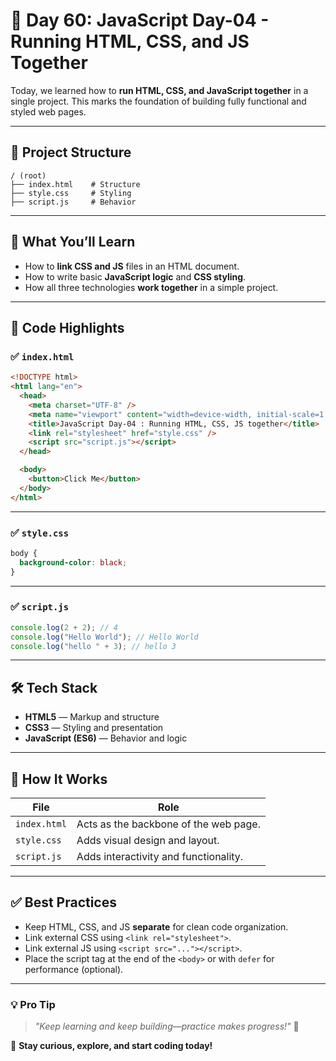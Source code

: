 # 🚀 Day 60: JavaScript Day-04 - Running HTML, CSS, and JS Together

Today, we learned how to **run HTML, CSS, and JavaScript together** in a single project. This marks the foundation of building fully functional and styled web pages.

---

## 📂 Project Structure

```plaintext
/ (root)
├── index.html    # Structure
├── style.css     # Styling
├── script.js     # Behavior
```

---

## 🧠 What You’ll Learn

- How to **link CSS and JS** files in an HTML document.
- How to write basic **JavaScript logic** and **CSS styling**.
- How all three technologies **work together** in a simple project.

---

## 📜 Code Highlights

### ✅ `index.html`

```html
<!DOCTYPE html>
<html lang="en">
  <head>
    <meta charset="UTF-8" />
    <meta name="viewport" content="width=device-width, initial-scale=1.0" />
    <title>JavaScript Day-04 : Running HTML, CSS, JS together</title>
    <link rel="stylesheet" href="style.css" />
    <script src="script.js"></script>
  </head>

  <body>
    <button>Click Me</button>
  </body>
</html>
```

---

### ✅ `style.css`

```css
body {
  background-color: black;
}
```

---

### ✅ `script.js`

```js
console.log(2 + 2); // 4
console.log("Hello World"); // Hello World
console.log("hello " + 3); // hello 3
```

---

## 🛠️ Tech Stack

- **HTML5** — Markup and structure
- **CSS3** — Styling and presentation
- **JavaScript (ES6)** — Behavior and logic

---

## 🧩 How It Works

| File         | Role                                  |
| ------------ | ------------------------------------- |
| `index.html` | Acts as the backbone of the web page. |
| `style.css`  | Adds visual design and layout.        |
| `script.js`  | Adds interactivity and functionality. |

---

## ✅ Best Practices

- Keep HTML, CSS, and JS **separate** for clean code organization.
- Link external CSS using `<link rel="stylesheet">`.
- Link external JS using `<script src="..."></script>`.
- Place the script tag at the end of the `<body>` or with `defer` for performance (optional).

---

### 💡 **Pro Tip**

> _"Keep learning and keep building—practice makes progress!"_ 💪

🚀 **Stay curious, explore, and start coding today!**
